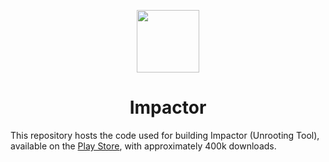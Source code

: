 <p align="center">
  <a href="https://github.com/cioccarellia/impactor" target="_blank"><img width="100" src="https://raw.githubusercontent.com/cioccarellia/impactor/master/app/src/main/res/mipmap-xxxhdpi/ic_launcher.png"></a>
</p>
<h1 align="center">Impactor</h1>
</p>

This repository hosts the code used for building Impactor (Unrooting Tool), available on the [Play Store](https://play.google.com/store/apps/details?id=com.andreacioccarelli.impactor), with approximately 400k downloads.
